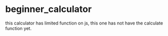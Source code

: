 # beginner_calculator
this calculator has limited function on js, this one has not have the calculate function yet.
